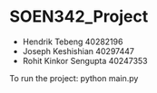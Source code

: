 # SOEN342_Project
- Hendrik Tebeng 40282196
- Joseph Keshishian 40297447
- Rohit Kinkor Sengupta 40247353

To run the project:
python main.py
